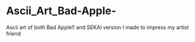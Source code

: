 # Ascii_Art_Bad-Apple-
Ascii art of both Bad Apple!! and SEKAI version I made to impress my artist friend
